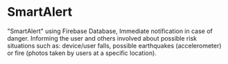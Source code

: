 # SmartAlert
 "SmartAlert" using Firebase Database, Immediate notification in case of danger.
 Informing the user and others involved about possible risk situations such as:
 device/user falls, possible earthquakes (accelerometer) or fire (photos taken by users at a specific location). 
